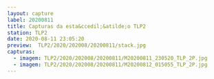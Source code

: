 ```yaml
---
layout: capture
label: 20200811
title: Capturas da esta&ccedil;&atilde;o TLP2
station: TLP2
date: 2020-08-11 23:05:20
preview:  TLP2/2020/202008/20200811/stack.jpg
capturas:
  - imagem: TLP2/2020/202008/20200811/M20200811_230520_TLP_2P.jpg
  - imagem: TLP2/2020/202008/20200811/M20200812_015055_TLP_2P.jpg
---
```

